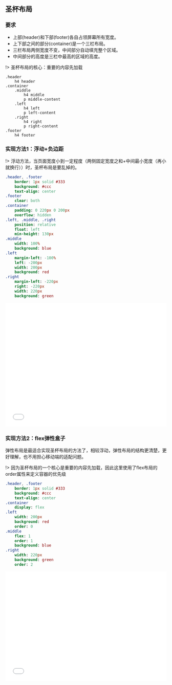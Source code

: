 ## 圣杯布局
### 要求

- 上部(header)和下部(footer)各自占领屏幕所有宽度。
- 上下部之间的部分(container)是一个三栏布局。
- 三栏布局两侧宽度不变，中间部分自动填充整个区域。
- 中间部分的高度是三栏中最高的区域的高度。

!> 圣杯布局的核心：重要的内容先加载

```pug
.header
    h4 header
.container
    .middle
        h4 middle
        p middle-content
    .left
        h4 left
        p left-content
    .right
        h4 right
        p right-content
.footer
    h4 footer
```
### 实现方法1：浮动+负边距
!> 浮动方法，当页面宽度小到一定程度（两侧固定宽度之和+中间最小宽度（再小就换行））时，圣杯布局是要乱掉的。

```sass
.header, .footer
    border: 1px solid #333
    background: #ccc
    text-align: center
.footer
    clear: both
.container
    padding: 0 220px 0 200px
    overflow: hidden
.left, .middle, .right
    position: relative
    float: left
    min-height: 130px
.middle
    width: 100%
    background: blue
.left
    margin-left: -100%
    left: -200px
    width: 200px
    background: red
.right
    margin-left: -220px
    right: -220px
    width: 220px
    background: green
```
<iframe height="387" style="width: 100%;" scrolling="no" title="圣杯布局" src="//codepen.io/fanlinqiang/embed/preview/qLeyPg/?height=387&theme-id=0&default-tab=css,resultundefined" frameborder="no" allowtransparency="true" allowfullscreen="true">
  See the Pen <a href='https://codepen.io/fanlinqiang/pen/qLeyPg/'>圣杯布局</a> by flqbestboy
  (<a href='https://codepen.io/fanlinqiang'>@fanlinqiang</a>) on <a href='https://codepen.io'>CodePen</a>.
</iframe>

### 实现方法2：flex弹性盒子
弹性布局是最适合实现圣杯布局的方法了，相较浮动，弹性布局的结构更清楚，更好理解，也不用担心移动端的适配问题。

!> 因为圣杯布局的一个核心是重要的内容先加载，因此这里使用了flex布局的order属性来定义容器的优先级

```sass
.header, .footer
    border: 1px solid #333
    background: #ccc
    text-align: center
.container
    display: flex
.left
    width: 200px
    background: red
    order: 0
.middle
    flex: 1
    order: 1
    background: blue
.right
    width: 220px
    background: green
    order: 2
```

<iframe height="342" style="width: 100%;" scrolling="no" title="pqMZOp" src="//codepen.io/fanlinqiang/embed/preview/pqMZOp/?height=342&theme-id=0&default-tab=css,resultundefined" frameborder="no" allowtransparency="true" allowfullscreen="true">
  See the Pen <a href='https://codepen.io/fanlinqiang/pen/pqMZOp/'>pqMZOp</a> by flqbestboy
  (<a href='https://codepen.io/fanlinqiang'>@fanlinqiang</a>) on <a href='https://codepen.io'>CodePen</a>.
</iframe>

